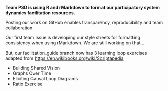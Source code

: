 **Team PSD is using R and rMarkdown to format our participatory system dynamics facilitation resources.**

Posting our work on GitHub enables transparency, reproducibility and team collaboration.

Our first team issue is developing our style sheets for formatting consistency when using rMarkdown. We are still working on that...

But, our facilitation_guide branch now has 3 learning loop exercises adapted from https://en.wikibooks.org/wiki/Scriptapedia

* Building Shared Vision
* Graphs Over Time
* Eliciting Causal Loop Diagrams
* Ratio Exercise
